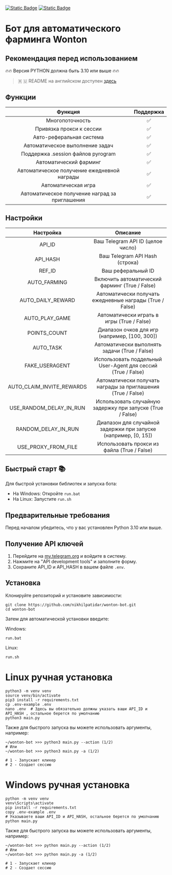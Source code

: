 [![Static Badge](https://img.shields.io/badge/Telegram-Channel-Link?style=for-the-badge&logo=Telegram&logoColor=white&logoSize=auto&color=blue)](https://t.me/+jJhUfsfFCn4zZDk0)      [![Static Badge](https://img.shields.io/badge/Telegram-Bot%20Link-Link?style=for-the-badge&logo=Telegram&logoColor=white&logoSize=auto&color=blue)]([https://t.me/major/start?startapp=339631649](https://t.me/WontonOrgBot/gameapp?startapp=referralCode=K3AWKBV9))

# Бот для автоматического фарминга Wonton

## Рекомендация перед использованием

🔥🔥 Версия PYTHON должна быть 3.10 или выше 🔥🔥

> 🇷 🇺 README на английском доступен [здесь](README.md)

## Функции

| Функция | Поддержка |
|:-------:|:---------:|
| Многопоточность | ✅ |
| Привязка прокси к сессии | ✅ |
| Авто-реферальная система | ✅ |
| Автоматическое выполнение задач | ✅ |
| Поддержка .session файлов pyrogram | ✅ |
| Автоматический фарминг | ✅ |
| Автоматическое получение ежедневной награды | ✅ |
| Автоматическая игра | ✅ |
| Автоматическое получение наград за приглашения | ✅ |

## Настройки

| Настройка | Описание |
|:---------:|:--------:|
| API_ID | Ваш Telegram API ID (целое число) |
| API_HASH | Ваш Telegram API Hash (строка) |
| REF_ID | Ваш реферальный ID |
| AUTO_FARMING | Включить автоматический фарминг (True / False) |
| AUTO_DAILY_REWARD | Автоматически получать ежедневные награды (True / False) |
| AUTO_PLAY_GAME | Автоматически играть в игры (True / False) |
| POINTS_COUNT | Диапазон очков для игр (например, [100, 300]) |
| AUTO_TASK | Автоматически выполнять задачи (True / False) |
| FAKE_USERAGENT | Использовать поддельный User-Agent для сессий (True / False) |
| AUTO_CLAIM_INVITE_REWARDS | Автоматически получать награды за приглашения (True / False) |
| USE_RANDOM_DELAY_IN_RUN | Использовать случайную задержку при запуске (True / False) |
| RANDOM_DELAY_IN_RUN | Диапазон для случайной задержки при запуске (например, [0, 15]) |
| USE_PROXY_FROM_FILE | Использовать прокси из файла (True / False) |

## Быстрый старт 📚

Для быстрой установки библиотек и запуска бота:
- На Windows: Откройте `run.bat`
- На Linux: Запустите `run.sh`

## Предварительные требования

Перед началом убедитесь, что у вас установлен Python 3.10 или выше.

## Получение API ключей

1. Перейдите на [my.telegram.org](https://my.telegram.org) и войдите в систему.
2. Нажмите на "API development tools" и заполните форму.
3. Сохраните API_ID и API_HASH в вашем файле `.env`.

## Установка

Клонируйте репозиторий и установите зависимости:

```shell
git clone https://github.com/nikhilpatidar/wonton-bot.git
cd wonton-bot
```
Затем для автоматической установки введите:

Windows:
```shell
run.bat
```

Linux:
```shell
run.sh
```

# Linux ручная установка
```shell
python3 -m venv venv
source venv/bin/activate
pip3 install -r requirements.txt
cp .env-example .env
nano .env  # Здесь вы обязательно должны указать ваши API_ID и API_HASH , остальное берется по умолчанию
python3 main.py
```

Также для быстрого запуска вы можете использовать аргументы, например:
```shell
~/wonton-bot >>> python3 main.py --action (1/2)
# Или
~/wonton-bot >>> python3 main.py -a (1/2)

# 1 - Запускает кликер
# 2 - Создает сессию
```


# Windows ручная установка
```shell
python -m venv venv
venv\Scripts\activate
pip install -r requirements.txt
copy .env-example .env
# Указываете ваши API_ID и API_HASH, остальное берется по умолчанию
python main.py
```

Также для быстрого запуска вы можете использовать аргументы, например:
```shell
~/wonton-bot >>> python main.py --action (1/2)
# Или
~/wonton-bot >>> python main.py -a (1/2)

# 1 - Запускает кликер
# 2 - Создает сессию
```
